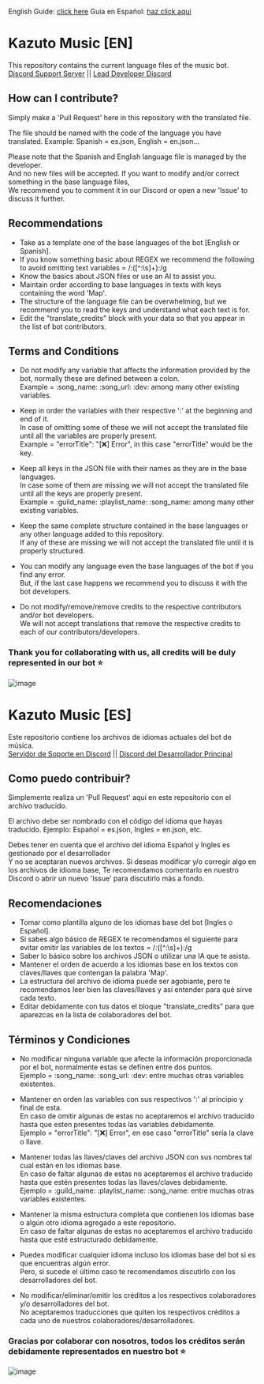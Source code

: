 English Guide: [click here](#kazuto-music-en)
Guia en Español: [haz click aqui](#kazuto-music-es)

# Kazuto Music [EN]
This repository contains the current language files of the music bot.  
[Discord Support Server](https://discord.com/invite/FGBSecT9gq) || [Lead Developer Discord](https://discordapp.com/users/331496166325747713)

## How can I contribute?
Simply make a 'Pull Request' here in this repository with the translated file.

The file should be named with the code of the language you have translated.
Example: Spanish = es.json, English = en.json...

Please note that the Spanish and English language file is managed by the developer.  
And no new files will be accepted. If you want to modify and/or correct something in the base language files,  
We recommend you to comment it in our Discord or open a new 'Issue' to discuss it further.

## Recommendations

- Take as a template one of the base languages of the bot [English or Spanish].
- If you know something basic about REGEX we recommend the following to avoid omitting text variables = /:([^:\s]+):/g
- Know the basics about JSON files or use an AI to assist you.
- Maintain order according to base languages in texts with keys containing the word 'Map'.
- The structure of the language file can be overwhelming, but we recommend you to read the keys and understand what each text is for.
- Edit the "translate_credits" block with your data so that you appear in the list of bot contributors.

## Terms and Conditions

- Do not modify any variable that affects the information provided by the bot, normally these are defined between a colon.  
Example = :song_name: :song_url: :dev: among many other existing variables.

- Keep in order the variables with their respective ':' at the beginning and end of it.  
In case of omitting some of these we will not accept the translated file until all the variables are properly present.  
Example = "errorTitle": "[❌] Error", in this case "errorTitle" would be the key.

- Keep all keys in the JSON file with their names as they are in the base languages.  
In case some of them are missing we will not accept the translated file until all the keys are properly present.  
Example = :guild_name: :playlist_name: :song_name: among many other existing variables.

- Keep the same complete structure contained in the base languages or any other language added to this repository.  
If any of these are missing we will not accept the translated file until it is properly structured.

- You can modify any language even the base languages of the bot if you find any error.  
But, if the last case happens we recommend you to discuss it with the bot developers.

- Do not modify/remove/remove credits to the respective contributors and/or bot developers.  
We will not accept translations that remove the respective credits to each of our contributors/developers.

### Thank you for collaborating with us, all credits will be duly represented in our bot ⭐

![image](https://i.imgur.com/efsjiGT.png)


# Kazuto Music [ES]
Este repositorio contiene los archivos de idiomas actuales del bot de música.  
[Servidor de Soporte en Discord](https://discord.com/invite/FGBSecT9gq) || [Discord del Desarrollador Principal](https://discordapp.com/users/331496166325747713)

## Como puedo contribuir?
Simplemente realiza un 'Pull Request' aquí en este repositorio con el archivo traducido.

El archivo debe ser nombrado con el código del idioma que hayas traducido.
Ejemplo: Español = es.json, Ingles = en.json, etc.

Debes tener en cuenta que el archivo del idioma Español y Ingles es gestionado por el desarrollador  
Y no se aceptaran nuevos archivos. Si deseas modificar y/o corregir algo en los archivos de idioma base,
Te recomendamos comentarlo en nuestro Discord o abrir un nuevo 'Issue' para discutirlo más a fondo.

## Recomendaciones

- Tomar como plantilla alguno de los idiomas base del bot [Ingles o Español].
- Si sabes algo básico de REGEX te recomendamos el siguiente para evitar omitir las variables de los textos = /:([^:\s]+):/g
- Saber lo básico sobre los archivos JSON o utilizar una IA que te asista.
- Mantener el orden de acuerdo a los idiomas base en los textos con claves/llaves que contengan la palabra 'Map'.
- La estructura del archivo de idioma puede ser agobiante, pero te recomendamos leer bien las claves/llaves y así entender para qué sirve cada texto.
- Editar debidamente con tus datos el bloque "translate_credits" para que aparezcas en la lista de colaboradores del bot.

## Términos y Condiciones

- No modificar ninguna variable que afecte la información proporcionada por el bot, normalmente estas se definen entre dos puntos.  
Ejemplo = :song_name: :song_url: :dev: entre muchas otras variables existentes.

- Mantener en orden las variables con sus respectivos ':' al principio y final de esta.  
En caso de omitir algunas de estas no aceptaremos el archivo traducido hasta que esten presentes todas las variables debidamente.  
Ejemplo = "errorTitle": "[❌] Error", en ese caso "errorTitle" sería la clave o llave.

- Mantener todas las llaves/claves del archivo JSON con sus nombres tal cual están en los idiomas base.  
En caso de faltar algunas de estas no aceptaremos el archivo traducido hasta que estén presentes todas las llaves/claves debidamente.  
Ejemplo = :guild_name: :playlist_name: :song_name: entre muchas otras variables existentes.

- Mantener la misma estructura completa que contienen los idiomas base o algún otro idioma agregado a este repositorio.  
En caso de faltar algunas de estas no aceptaremos el archivo traducido hasta que esté estructurado debidamente.

- Puedes modificar cualquier idioma incluso los idiomas base del bot si es que encuentras algún error.  
Pero, si sucede el último caso te recomendamos discutirlo con los desarrolladores del bot.

- No modificar/eliminar/omitir los créditos a los respectivos colaboradores y/o desarrolladores del bot.  
No aceptaremos traducciones que quiten los respectivos créditos a cada uno de nuestros colaboradores/desarrolladores.

### Gracias por colaborar con nosotros, todos los créditos serán debidamente representados en nuestro bot ⭐

![image](https://i.imgur.com/0Aqolf3.png)
